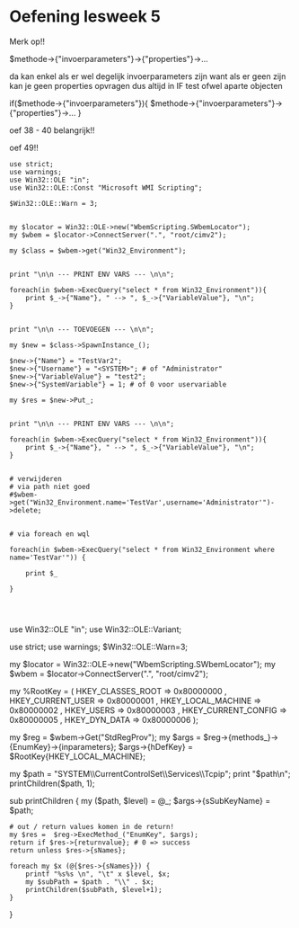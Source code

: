 
# Oefening lesweek 5 

Merk op!!

$methode->{"invoerparameters"}->{"properties"}->...

da kan enkel als er wel degelijk invoerparameters zijn want als er geen zijn kan je geen properties opvragen dus altijd in IF test ofwel aparte objecten

if($methode->{"invoerparameters"}){
	$methode->{"invoerparameters"}->{"properties"}->...	
}



oef 38 - 40 belangrijk!!

oef 49!!

```
use strict;
use warnings;
use Win32::OLE "in";
use Win32::OLE::Const "Microsoft WMI Scripting";

$Win32::OLE::Warn = 3;


my $locator = Win32::OLE->new("WbemScripting.SWbemLocator");
my $wbem = $locator->ConnectServer(".", "root/cimv2");

my $class = $wbem->get("Win32_Environment");


print "\n\n --- PRINT ENV VARS --- \n\n";

foreach(in $wbem->ExecQuery("select * from Win32_Environment")){
	print $_->{"Name"}, " --> ", $_->{"VariableValue"}, "\n";
}


print "\n\n --- TOEVOEGEN --- \n\n";

my $new = $class->SpawnInstance_();

$new->{"Name"} = "TestVar2";
$new->{"Username"} = "<SYSTEM>"; # of "Administrator"
$new->{"VariableValue"} = "test2";
$new->{"SystemVariable"} = 1; # of 0 voor uservariable

my $res = $new->Put_;


print "\n\n --- PRINT ENV VARS --- \n\n";

foreach(in $wbem->ExecQuery("select * from Win32_Environment")){
	print $_->{"Name"}, " --> ", $_->{"VariableValue"}, "\n";
}


# verwijderen
# via path niet goed
#$wbem->get("Win32_Environment.name='TestVar',username='Administrator'")->delete;


# via foreach en wql

foreach(in $wbem->ExecQuery("select * from Win32_Environment where name='TestVar'")) {

	print $_

}




```



use Win32::OLE "in";
use Win32::OLE::Variant;

use strict;
use warnings;
$Win32::OLE::Warn=3;

my $locator = Win32::OLE->new("WbemScripting.SWbemLocator");
my $wbem = $locator->ConnectServer(".", "root/cimv2");

my %RootKey = ( HKEY_CLASSES_ROOT   => 0x80000000
              , HKEY_CURRENT_USER   => 0x80000001
              , HKEY_LOCAL_MACHINE  => 0x80000002
              , HKEY_USERS          => 0x80000003
              , HKEY_CURRENT_CONFIG => 0x80000005
              , HKEY_DYN_DATA       => 0x80000006 );

my $reg = $wbem->Get("StdRegProv");
my $args = $reg->{methods_}->{EnumKey}->{inparameters};
$args->{hDefKey}  = $RootKey{HKEY_LOCAL_MACHINE};

my $path = "SYSTEM\\CurrentControlSet\\Services\\Tcpip";
print "$path\n";
printChildren($path, 1);

sub printChildren {
	my ($path, $level) = @_;
	$args->{sSubKeyName} = $path;

	# out / return values komen in de return!
	my $res =  $reg->ExecMethod_("EnumKey", $args);
	return if $res->{returnvalue}; # 0 => success
	return unless $res->{sNames};

	foreach my $x (@{$res->{sNames}}) {
		printf "%s%s \n", "\t" x $level, $x;
		my $subPath = $path . "\\" . $x;
		printChildren($subPath, $level+1);
	}
}

